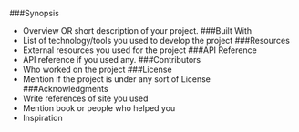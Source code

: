 ###Synopsis
+ Overview OR short description of your project.
###Built With
+ List of technology/tools you used to develop the project
###Resources
+ External resources you used for the project
###API Reference
+ API reference if you used any.
###Contributors
+ Who worked on the project
###License
+ Mention if the project is under any sort of License
###Acknowledgments
+ Write references of site you used
+ Mention book or people who helped you
+ Inspiration
